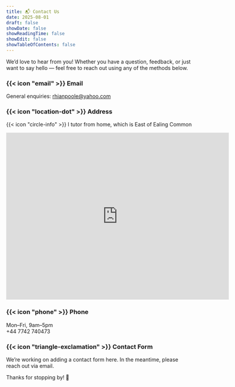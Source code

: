 ```yaml
---
title: 📬 Contact Us
date: 2025-08-01
draft: false
showDate: false
showReadingTime: false
showEdit: false
showTableOfContents: false
---
```


We’d love to hear from you! Whether you have a question, feedback, or just want to say hello — feel free to reach out using any of the methods below.
### {{< icon "email" >}}  Email

General enquiries: [rhianpoole@yahoo.com](mailto:rhianpoole@yahoo.com)  

### {{< icon "location-dot" >}}  Address

{{< icon "circle-info" >}} I tutor from home, which is East of Ealing Common 

<iframe src="https://www.google.com/maps/embed?pb=!1m18!1m12!1m3!1d2483.138924899305!2d-0.2879695224415169!3d51.51066721046345!2m3!1f0!2f0!3f0!3m2!1i1024!2i768!4f13.1!3m3!1m2!1s0x48760dfe94be4e1d%3A0x4cca12e88d3a3b5d!2sFordhook%20Ave%2C%20London!5e0!3m2!1sen!2suk!4v1754459462866!5m2!1sen!2suk" width="600" height="450" style="border:0;" allowfullscreen="" loading="lazy" referrerpolicy="no-referrer-when-downgrade"></iframe>



### {{< icon "phone" >}} Phone

Mon–Fri, 9am–5pm  
+44 7742 740473

### {{< icon "triangle-exclamation" >}} Contact Form

We’re working on adding a contact form here. In the meantime, please reach out via email.

Thanks for stopping by! 👋
```

